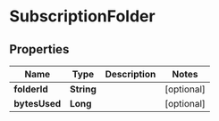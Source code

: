 

# SubscriptionFolder


## Properties

Name | Type | Description | Notes
------------ | ------------- | ------------- | -------------
**folderId** | **String** |  |  [optional]
**bytesUsed** | **Long** |  |  [optional]




